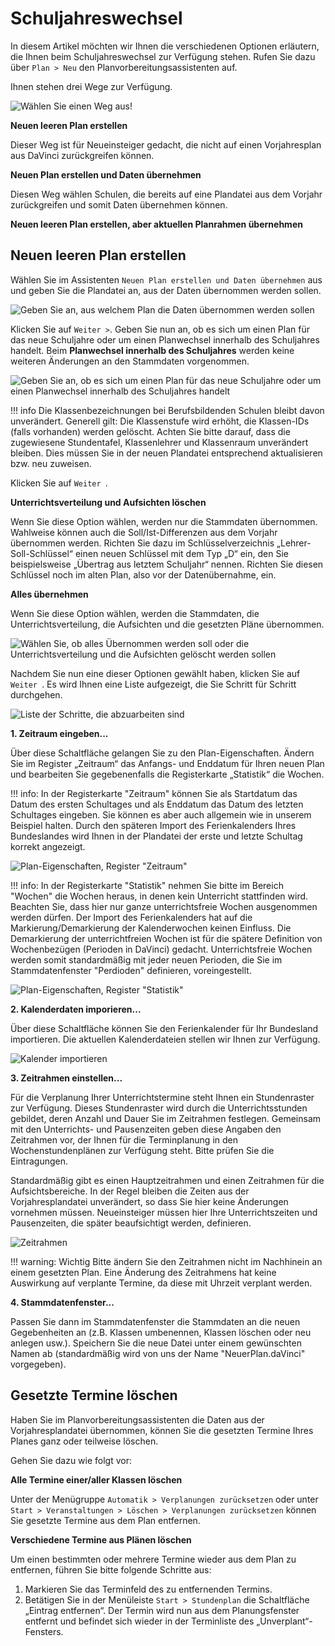 # Schuljahreswechsel

In diesem Artikel möchten wir Ihnen die verschiedenen Optionen erläutern, die Ihnen beim Schuljahreswechsel zur Verfügung stehen. Rufen Sie dazu über `Plan > Neu` den Planvorbereitungsassistenten auf.

Ihnen stehen drei Wege zur Verfügung.

![Wählen Sie einen Weg aus!](/assets/images/schuljahreswechsel01.png)

**Neuen leeren Plan erstellen**

Dieser Weg ist für Neueinsteiger gedacht, die nicht auf einen Vorjahresplan aus DaVinci zurückgreifen können.

**Neuen Plan erstellen und Daten übernehmen**

Diesen Weg wählen Schulen, die bereits auf eine Plandatei aus dem Vorjahr zurückgreifen und somit Daten übernehmen können.

**Neuen leeren Plan erstellen, aber aktuellen Planrahmen übernehmen**

## Neuen leeren Plan erstellen

Wählen Sie im Assistenten `Neuen Plan erstellen und Daten übernehmen` aus und geben Sie die Plandatei an, aus der Daten übernommen werden sollen. 

![Geben Sie an, aus welchem Plan die Daten übernommen werden sollen](/assets/images/schuljahreswechsel02.png)

Klicken Sie auf `Weiter >`. Geben Sie nun an, ob es sich um einen Plan für das neue Schuljahre oder um einen Planwechsel innerhalb des Schuljahres handelt. Beim **Planwechsel innerhalb des Schuljahres** werden keine weiteren Änderungen an den Stammdaten vorgenommen.

![Geben Sie an, ob es sich um einen Plan für das neue Schuljahre oder um einen Planwechsel innerhalb des Schuljahres handelt](/assets/images/schuljahreswechsel03.png)

!!! info
    Die Klassenbezeichnungen bei Berufsbildenden Schulen bleibt davon unverändert. Generell gilt: Die Klassenstufe wird erhöht, die Klassen-IDs (falls vorhanden) werden gelöscht. Achten Sie bitte darauf, dass die zugewiesene Stundentafel, Klassenlehrer und Klassenraum unverändert bleiben. Dies müssen Sie in der neuen Plandatei entsprechend aktualisieren bzw. neu zuweisen.

Klicken Sie auf `Weiter `.

**Unterrichtsverteilung und Aufsichten löschen**

Wenn Sie diese Option wählen, werden nur die Stammdaten übernommen. Wahlweise können auch die Soll/Ist-Differenzen aus dem Vorjahr übernommen werden. Richten Sie dazu im Schlüsselverzeichnis „Lehrer-Soll-Schlüssel“ einen neuen Schlüssel mit dem Typ „D“ ein, den Sie beispielsweise „Übertrag aus letztem Schuljahr“ nennen. Richten Sie diesen Schlüssel noch im alten Plan, also vor der Datenübernahme, ein.

**Alles übernehmen**

Wenn Sie diese Option wählen, werden die Stammdaten, die Unterrichtsverteilung, die Aufsichten und die gesetzten Pläne übernommen.

![Wählen Sie, ob alles Übernommen werden soll oder die Unterrichtsverteilung und die Aufsichten gelöscht werden sollen](/assets/images/schuljahreswechsel04.png)

Nachdem Sie nun eine dieser Optionen gewählt haben, klicken Sie auf `Weiter `. Es wird Ihnen eine Liste aufgezeigt, die Sie Schritt für Schritt durchgehen. 

![Liste der Schritte, die abzuarbeiten sind](/assets/images/schuljahreswechsel05.png)

**1. Zeitraum eingeben...**

Über diese Schaltfläche gelangen Sie zu den Plan-Eigenschaften. Ändern Sie im Register „Zeitraum“ das Anfangs- und Enddatum für Ihren neuen Plan und bearbeiten Sie gegebenenfalls die Registerkarte „Statistik“ die Wochen. 

!!! info:
    In der Registerkarte "Zeitraum" können Sie als Startdatum das Datum des ersten Schultages und als Enddatum das Datum des letzten Schultages eingeben. Sie können es aber auch allgemein wie in unserem Beispiel halten. Durch den späteren Import des Ferienkalenders Ihres Bundeslandes wird Ihnen in der Plandatei der erste und letzte Schultag korrekt angezeigt.

![Plan-Eigenschaften, Register "Zeitraum"](/assets/images/schuljahreswechsel06.png)

!!! info:
    In der Registerkarte "Statistik" nehmen Sie bitte im Bereich "Wochen" die Wochen heraus, in denen kein Unterricht stattfinden wird. Beachten Sie, dass hier nur ganze unterrichtsfreie Wochen ausgenommen werden dürfen. Der Import des Ferienkalenders hat auf die Markierung/Demarkierung der Kalenderwochen keinen Einfluss. Die Demarkierung der unterrichtfreien Wochen ist für die spätere Definition von Wochenbezügen (Perioden in DaVinci) gedacht. Unterrichtsfreie Wochen werden somit standardmäßig mit jeder neuen Perioden, die Sie im Stammdatenfenster "Perdioden" definieren, voreingestellt.

![Plan-Eigenschaften, Register "Statistik"](/assets/images/schuljahreswechsel07.png)

**2. Kalenderdaten imporieren...**

Über diese Schaltfläche können Sie den Ferienkalender für Ihr Bundesland importieren. Die aktuellen Kalenderdateien stellen wir Ihnen zur Verfügung. 

![Kalender importieren](/assets/images/schuljahreswechsel08.png)


**3. Zeitrahmen einstellen...**

Für die Verplanung Ihrer Unterrichtstermine steht Ihnen ein Stundenraster zur Verfügung. Dieses Stundenraster wird durch die Unterrichtsstunden gebildet, deren Anzahl und Dauer Sie im Zeitrahmen festlegen. Gemeinsam mit den Unterrichts- und Pausenzeiten geben diese Angaben den Zeitrahmen vor, der Ihnen für die Terminplanung in den Wochenstundenplänen zur Verfügung steht. Bitte prüfen Sie die Eintragungen.

Standardmäßig gibt es einen Hauptzeitrahmen und einen Zeitrahmen für die Aufsichtsbereiche. In der Regel bleiben die Zeiten aus der Vorjahresplandatei unverändert, so dass Sie hier keine Änderungen vornehmen müssen. Neueinsteiger müssen hier Ihre Unterrichtszeiten und Pausenzeiten, die später beaufsichtigt werden, definieren.

![Zeitrahmen](/assets/images/schuljahreswechsel09.png)


!!! warning: Wichtig
    Bitte ändern Sie den Zeitrahmen nicht im Nachhinein an einem gesetzten Plan. Eine Änderung des Zeitrahmens hat keine Auswirkung auf verplante Termine, da diese mit Uhrzeit verplant werden.

**4. Stammdatenfenster...**

Passen Sie dann im Stammdatenfenster die Stammdaten an die neuen Gegebenheiten an (z.B. Klassen umbenennen, Klassen löschen oder neu anlegen usw.). Speichern Sie die neue Datei unter einem gewünschten Namen ab (standardmäßig wird von uns der Name "NeuerPlan.daVinci" vorgegeben).

## Gesetzte Termine löschen

Haben Sie im Planvorbereitungsassistenten die Daten aus der Vorjahresplandatei übernommen, können Sie die gesetzten Termine Ihres Planes ganz oder teilweise löschen.

Gehen Sie dazu wie folgt vor:

**Alle Termine einer/aller Klassen löschen**

Unter der Menügruppe `Automatik > Verplanungen zurücksetzen` oder unter `Start > Veranstaltungen > Löschen > Verplanungen zurücksetzen` können Sie gesetzte Termine aus dem Plan entfernen.

**Verschiedene Termine aus Plänen löschen**

Um einen bestimmten oder mehrere Termine wieder aus dem Plan zu entfernen, führen Sie bitte folgende Schritte aus: 
1. Markieren Sie das Terminfeld des zu entfernenden Termins. 
2. Betätigen Sie in der Menüleiste `Start > Stundenplan`  die Schaltfläche „Eintrag entfernen“. 
Der Termin wird nun aus dem Planungsfenster entfernt und befindet sich wieder in der Terminliste des „Unverplant“-Fensters.




